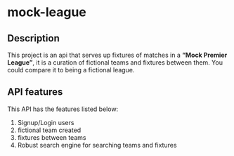 # mock-league

## Description

This project is an api that serves up fixtures of matches in a **“Mock Premier League”**, it is a curation of fictional teams and fixtures between them. You could compare it to being a fictional league.

## API features

This API has the features listed below:

1. Signup/Login users
1. fictional team created
1. fixtures between teams
1. Robust search engine for searching teams and fixtures
